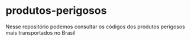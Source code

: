 # produtos-perigosos
Nesse repositório podemos consultar os códigos dos produtos perigosos mais transportados no Brasil
